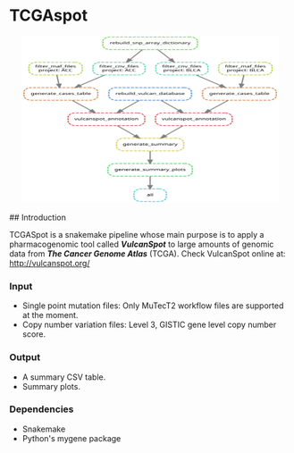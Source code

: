 # TCGAspot

<p align="center">
  <img width="460" height="300" src="https://github.com/SGMartin/TCGAspot/blob/master/example_dag.svg">
</p>
## Introduction

TCGASpot is a snakemake pipeline whose main purpose is to apply a pharmacogenomic tool called ***VulcanSpot*** to  large amounts of genomic data from ***The Cancer Genome Atlas*** (TCGA). Check VulcanSpot online at: http://vulcanspot.org/

### Input

- Single point mutation files: Only MuTecT2 workflow files are supported at the moment.
- Copy number variation files: Level 3, GISTIC gene level copy number score.

### Output

- A summary CSV table.
- Summary plots.

### Dependencies

- Snakemake
- Python's mygene package

